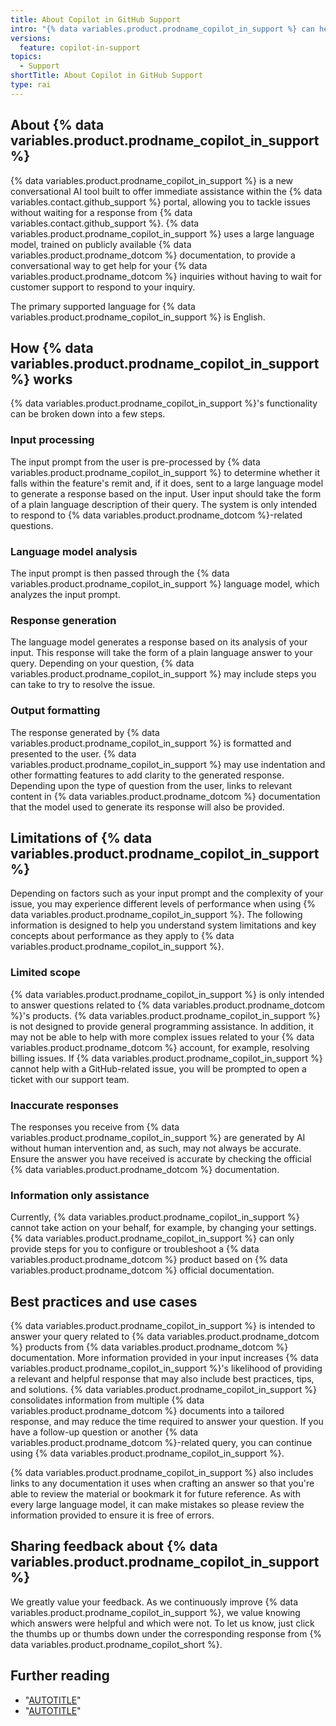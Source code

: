 ```yaml
---
title: About Copilot in GitHub Support
intro: "{% data variables.product.prodname_copilot_in_support %} can help you by providing answers to a wide range of questions about {% data variables.product.prodname_dotcom %}'s products and features."
versions:
  feature: copilot-in-support
topics:
  - Support
shortTitle: About Copilot in GitHub Support
type: rai
---
```


## About {% data variables.product.prodname_copilot_in_support %}

{% data variables.product.prodname_copilot_in_support %} is a new conversational AI tool built to offer immediate assistance within the {% data variables.contact.github_support %} portal, allowing you to tackle issues without waiting for a response from {% data variables.contact.github_support %}. {% data variables.product.prodname_copilot_in_support %} uses a large language model, trained on publicly available {% data variables.product.prodname_dotcom %} documentation, to provide a conversational way to get help for your {% data variables.product.prodname_dotcom %} inquiries without having to wait for customer support to respond to your inquiry.

The primary supported language for {% data variables.product.prodname_copilot_in_support %} is English.

## How {% data variables.product.prodname_copilot_in_support %} works

{% data variables.product.prodname_copilot_in_support %}'s functionality can be broken down into a few steps.

### Input processing

The input prompt from the user is pre-processed by {% data variables.product.prodname_copilot_in_support %} to determine whether it falls within the feature's remit and, if it does, sent to a large language model to generate a response based on the input. User input should take the form of a plain language description of their query. The system is only intended to respond to {% data variables.product.prodname_dotcom %}-related questions.

### Language model analysis

The input prompt is then passed through the {% data variables.product.prodname_copilot_in_support %} language model, which analyzes the input prompt.

### Response generation

The language model generates a response based on its analysis of your input. This response will take the form of a plain language answer to your query. Depending on your question, {% data variables.product.prodname_copilot_in_support %} may include steps you can take to try to resolve the issue.

### Output formatting

The response generated by {% data variables.product.prodname_copilot_in_support %} is formatted and presented to the user. {% data variables.product.prodname_copilot_in_support %} may use indentation and other formatting features to add clarity to the generated response. Depending upon the type of question from the user, links to relevant content in {% data variables.product.prodname_dotcom %} documentation that the model used to generate its response will also be provided.

## Limitations of {% data variables.product.prodname_copilot_in_support %}

Depending on factors such as your input prompt and the complexity of your issue, you may experience different levels of performance when using {% data variables.product.prodname_copilot_in_support %}. The following information is designed to help you understand system limitations and key concepts about performance as they apply to {% data variables.product.prodname_copilot_in_support %}.

### Limited scope

{% data variables.product.prodname_copilot_in_support %} is only intended to answer questions related to {% data variables.product.prodname_dotcom %}'s products. {% data variables.product.prodname_copilot_in_support %} is not designed to provide general programming assistance. In addition, it may not be able to help with more complex issues related to your {% data variables.product.prodname_dotcom %} account, for example, resolving billing issues. If {% data variables.product.prodname_copilot_in_support %} cannot help with a GitHub-related issue, you will be prompted to open a ticket with our support team.

### Inaccurate responses

The responses you receive from {% data variables.product.prodname_copilot_in_support %} are generated by AI without human intervention and, as such, may not always be accurate. Ensure the answer you have received is accurate by checking the official {% data variables.product.prodname_dotcom %} documentation.

### Information only assistance

Currently, {% data variables.product.prodname_copilot_in_support %} cannot take action on your behalf, for example, by changing your settings. {% data variables.product.prodname_copilot_in_support %} can only provide steps for you to configure or troubleshoot a {% data variables.product.prodname_dotcom %} product based on {% data variables.product.prodname_dotcom %} official documentation.

## Best practices and use cases

{% data variables.product.prodname_copilot_in_support %} is intended to answer your query related to {% data variables.product.prodname_dotcom %} products from {% data variables.product.prodname_dotcom %} documentation. More information provided in your input increases {% data variables.product.prodname_copilot_in_support %}'s likelihood of providing a relevant and helpful response that may also include best practices, tips, and solutions.  {% data variables.product.prodname_copilot_in_support %} consolidates information from multiple {% data variables.product.prodname_dotcom %} documents into a  tailored response, and may reduce the time required to answer your question. If you have a follow-up question or another {% data variables.product.prodname_dotcom %}-related query, you can continue using {% data variables.product.prodname_copilot_in_support %}.

{% data variables.product.prodname_copilot_in_support %} also includes links to any documentation it uses when crafting an answer so that you're able to review the material or bookmark it for future reference. As with every large language model, it can make mistakes so please review the information provided to ensure it is free of errors.

## Sharing feedback about {% data variables.product.prodname_copilot_in_support %}

We greatly value your feedback. As we continuously improve {% data variables.product.prodname_copilot_in_support %}, we value knowing which answers were helpful and which were not. To let us know, just click the thumbs up or thumbs down under the corresponding response from {% data variables.product.prodname_copilot_short %}.

## Further reading

* "[AUTOTITLE](/free-pro-team@latest/site-policy/github-terms/github-terms-for-additional-products-and-features#github-copilot)"
* "[AUTOTITLE](/free-pro-team@latest/site-policy/privacy-policies/github-privacy-statement)"

